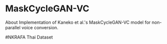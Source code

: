 # MaskCycleGAN-VC
About  Implementation of Kaneko et al.'s MaskCycleGAN-VC model for non-parallel voice conversion.



#NKRAFA Thai Dataset
